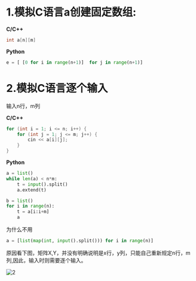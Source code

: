 # 1.模拟C语言a创建固定数组:

**C/C++**

```c++
int a[n][m]
```

**Python**

```python
e = [ [0 for i in range(n+1)]  for j in range(n+1)]
```



# 2.模拟C语言逐个输入

输入n行，m列

**C/C++**

``` c++
for (int i = 1; i <= n; i++) {
    for (int j = 1; j <= m; j++) {
	    cin << a[i][j];        
    }
}
```



**Python**

```python
a = list()
while len(a) < n*m:
    t = input().split()
    a.extend(t)

b = list()
for i in range(n):
    t = a[i:i+m]
    a
```



为什么不用

``` python
a = [list(map(int, input().split())) for i in range(n)]
```

​	原因看下图，矩阵X,Y，并没有明确说明是x行，y列，只能自己重新规定n行，m列,因此，输入时则需要逐个输入。

![2](..\image\2.png)
